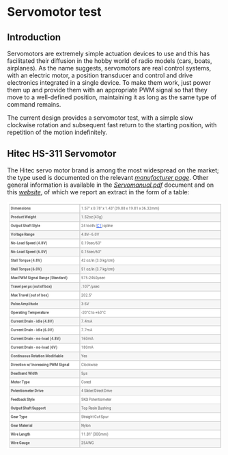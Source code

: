 # Servomotor test
## Introduction
Servomotors are extremely simple actuation devices to use and this has facilitated their diffusion in the hobby world of radio models (cars, boats, airplanes). As the name suggests, servomotors are real control systems, with an electric motor, a position transducer and control and drive electronics integrated in a single device. To make them work, just power them up and provide them with an appropriate PWM signal so that they move to a well-defined position, maintaining it as long as the same type of command remains.

The current design provides a servomotor test, with a simple slow clockwise rotation and subsequent fast return to the starting position, with repetition of the motion indefinitely.
## Hitec HS-311 Servomotor
The Hitec servo motor brand is among the most widespread on the market; the type used is documented on the relevant [*manufacturer page*](http://hitecrcd.com/products/servos/sport-servos/analog-sport-servos/hs-311-standard-economy-servo/product). Other general information is available in the [*Servomanual.pdf*](Servomanual.pdf) document and on this [*website*](https://www.servocity.com/hs-311-servo), of which we report an extract in the form of a table:
<p align="center">
  <img src="pic/HS311-table.png" width=600/>
</p>

